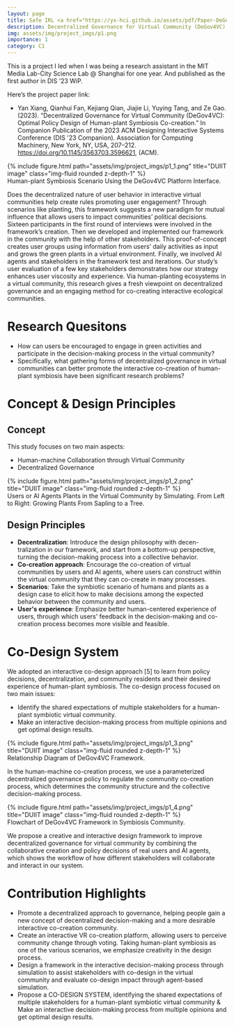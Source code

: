 ```yaml
---
layout: page
title: Safe IRL <a href="https://yx-hci.github.io/assets/pdf/Paper-DeGov4VC.pdf" target="_blank" rel="noopener noreferrer" class="float-right"><i class="fas fa-file-pdf"></i></a>
description: Decentralized Governance for Virtual Community (DeGov4VC)
img: assets/img/project_imgs/p1.png
importance: 1
category: C1
---
```


This is a project I led when I was being a research assistant in the MIT Media Lab-City Science Lab @ Shanghai for one year. And published as the first author in DIS ‘23 WiP.    

Here’s the project paper link: 

- Yan Xiang, Qianhui Fan, Kejiang Qian, Jiajie Li, Yuying Tang, and Ze Gao. (2023). “Decentralized Governance for Virtual Community (DeGov4VC): Optimal Policy Design of Human-plant Symbiosis Co-creation.” In Companion Publication of the 2023 ACM Designing Interactive Systems Conference (DIS '23 Companion). Association for Computing Machinery, New York, NY, USA, 207–212. https://doi.org/10.1145/3563703.3596621, (ACM).

<div class="row">
    <div class="col-sm mt-3 mt-md-0">
        {% include figure.html path="assets/img/project_imgs/p1_1.png" title="DUIIT image" class="img-fluid rounded z-depth-1" %}
    </div>
</div>
<div class="caption">
    Human-plant Symbiosis Scenario Using the DeGov4VC Platform Interface.
</div>


Does the decentralized nature of user behavior in interactive virtual communities help create rules promoting user engagement? Through scenarios like planting, this framework suggests a new paradigm for mutual influence that allows users to impact communities’ political decisions. Sixteen participants in the first round of interviews were involved in the framework’s creation. Then we developed and implemented our framework in the community with the help of other stakeholders. This proof-of-concept creates user groups using information from users’ daily activities as input and grows the green plants in a virtual environment. Finally, we involved AI agents and stakeholders in the framework test and iterations. Our study’s user evaluation of a few key stakeholders demonstrates how our strategy enhances user viscosity and experience. Via human-planting ecosystems in a virtual community, this research gives a fresh viewpoint on decentralized governance and an engaging method for co-creating interactive ecological communities.

# Research Quesitons
- How can users be encouraged to engage in green activities and participate in the decision-making process in the virtual community?  
- Specifically, what gathering forms of decentralized governance in virtual communities can better promote the interactive co-creation of human-plant symbiosis have been significant research problems?

# Concept & Design Principles
## Concept

This study focuses on two main aspects: 
- Human-machine Collaboration through Virtual Community
- Decentralized Governance


<div class="row">
    <div class="col-sm mt-3 mt-md-0">
        {% include figure.html path="assets/img/project_imgs/p1_2.png" title="DUIIT image" class="img-fluid rounded z-depth-1" %}
    </div>
</div>
<div class="caption">
    Users or AI Agents Plants in the Virtual Community by Simulating. From Left to Right: Growing Plants From Sapling to a Tree.
</div>


## Design Principles
- **Decentralization**: Introduce the design philosophy with decen-tralization in our framework, and start from a bottom-up perspective, turning the decision-making process into a collective behavior.
- **Co-creation approach**: Encourage the co-creation of virtual communities by users and AI agents, where users can construct within the virtual community that they can co-create in many processes. 
- **Scenarios**: Take the symbiotic scenario of humans and plants as a design case to elicit how to make decisions among the expected behavior between the community and users.
- **User's experience**: Emphasize better human-centered experience of users, through which users' feedback in the decision-making and co-creation process becomes more visible and feasible.

# Co-Design System
We adopted an interactive co-design approach [5] to learn from policy decisions, decentralization, and community residents and their desired experience of human-plant symbiosis. The co-design process focused on two main issues:
- Identify the shared expectations of multiple stakeholders for a human-plant symbiotic virtual community.
- Make an interactive decision-making process from multiple opinions and get optimal design results.

<div class="row">
    <div class="col-sm mt-3 mt-md-0">
        {% include figure.html path="assets/img/project_imgs/p1_3.png" title="DUIIT image" class="img-fluid rounded z-depth-1" %}
    </div>
</div>
<div class="caption">
    Relationship Diagram of DeGov4VC Framework.
</div>

In the human-machine co-creation process, we use a parameterized decentralized governance policy to regulate the community co-creation process, which determines the community structure and the collective decision-making process.  

<div class="row">
    <div class="col-sm mt-3 mt-md-0">
        {% include figure.html path="assets/img/project_imgs/p1_4.png" title="DUIIT image" class="img-fluid rounded z-depth-1" %}
    </div>
</div>
<div class="caption">
    Flowchart of DeGov4VC Framework in Symbiosis Community.
</div>

We propose a creative and interactive design framework to improve decentralized governance for virtual community by combining the collaborative creation and policy decisions of real users and AI agents, which shows the workflow of how different stakeholders will collaborate and interact in our system.


# Contribution Highlights
- Promote a decentralized approach to governance, helping people gain a new concept of decentralized decision-making and a more desirable interactive co-creation community.
- Create an interactive VR co-creation platform, allowing users to perceive community change through voting. Taking human-plant symbiosis as one of the various scenarios, we emphasize creativity in the design process.
- Design a framework in the interactive decision-making process through simulation to assist stakeholders with co-design in the virtual community and evaluate co-design impact through agent-based simulation.
- Propose a CO-DESIGN SYSTEM, identifying the shared expectations of multiple stakeholders for a human-plant symbiotic virtual community & Make an interactive decision-making process from multiple opinions and get optimal design results.


